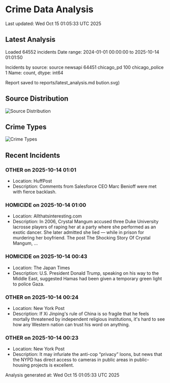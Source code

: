 # Crime Data Analysis
Last updated: Wed Oct 15 01:05:33 UTC 2025

## Latest Analysis

Loaded 64552 incidents
Date range: 2024-01-01 00:00:00 to 2025-10-14 01:01:50

Incidents by source:
source
newsapi           64451
chicago_pd          100
chicago_police        1
Name: count, dtype: int64

Report saved to reports/latest_analysis.md
bution.svg)

## Source Distribution
![Source Distribution](images/source_distribution.svg)

## Crime Types
![Crime Types](images/crime_types.svg)

## Recent Incidents

### OTHER on 2025-10-14 01:01
- Location: HuffPost
- Description: Comments from Salesforce CEO Marc Benioff were met with fierce backlash.


### HOMICIDE on 2025-10-14 01:00
- Location: Allthatsinteresting.com
- Description: In 2006, Crystal Mangum accused three Duke University lacrosse players of raping her at a party where she performed as an exotic dancer. She later admitted she lied — while in prison for murdering her boyfriend.
The post The Shocking Story Of Crystal Mangum, …


### HOMICIDE on 2025-10-14 00:43
- Location: The Japan Times
- Description: U.S. President Donald Trump, speaking on his way to the Middle East, suggested Hamas had been given a temporary green light to police Gaza.


### OTHER on 2025-10-14 00:24
- Location: New York Post
- Description: If Xi Jinping's rule of China is so fragile that he feels mortally threatened by independent religious institutions, it's hard to see how any Western nation can trust his word on anything.


### OTHER on 2025-10-14 00:23
- Location: New York Post
- Description: It may infuriate the anti-cop “privacy” loons, but news that the NYPD has direct access to cameras in public areas in public-housing projects is excellent.

Analysis generated at: Wed Oct 15 01:05:33 UTC 2025
